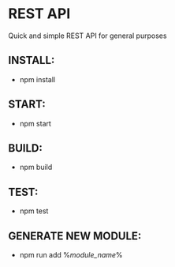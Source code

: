 REST API
==============
Quick and simple REST API for general purposes

INSTALL:
--------------
- npm install

START:
--------------
- npm start

BUILD:
--------------
- npm build

TEST:
--------------
- npm test

GENERATE NEW MODULE:
--------------
- npm run add %_module_name_%